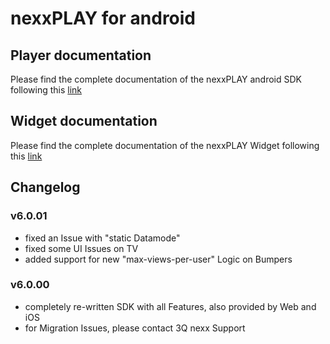# nexxPLAY for android

## Player documentation

Please find the complete documentation of the nexxPLAY android SDK following this [link](https://play.docs.nexx.cloud/native-players/nexxplay-for-android)

## Widget documentation

Please find the complete documentation of the nexxPLAY Widget following this [link](https://play.docs.nexx.cloud/widgets/widgets-for-native-apps/android-widget)

## Changelog

### v6.0.01
- fixed an Issue with "static Datamode"
- fixed some UI Issues on TV
- added support for new "max-views-per-user" Logic on Bumpers

### v6.0.00
- completely re-written SDK with all Features, also provided by Web and iOS
- for Migration Issues, please contact 3Q nexx Support
